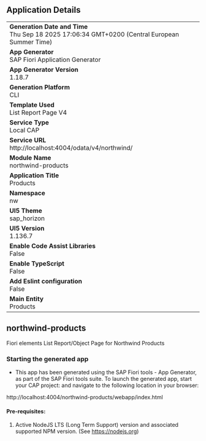 ## Application Details
|               |
| ------------- |
|**Generation Date and Time**<br>Thu Sep 18 2025 17:06:34 GMT+0200 (Central European Summer Time)|
|**App Generator**<br>SAP Fiori Application Generator|
|**App Generator Version**<br>1.18.7|
|**Generation Platform**<br>CLI|
|**Template Used**<br>List Report Page V4|
|**Service Type**<br>Local CAP|
|**Service URL**<br>http://localhost:4004/odata/v4/northwind/|
|**Module Name**<br>northwind-products|
|**Application Title**<br>Products|
|**Namespace**<br>nw|
|**UI5 Theme**<br>sap_horizon|
|**UI5 Version**<br>1.136.7|
|**Enable Code Assist Libraries**<br>False|
|**Enable TypeScript**<br>False|
|**Add Eslint configuration**<br>False|
|**Main Entity**<br>Products|

## northwind-products

Fiori elements List Report/Object Page for Northwind Products

### Starting the generated app

-   This app has been generated using the SAP Fiori tools - App Generator, as part of the SAP Fiori tools suite.  To launch the generated app, start your CAP project:  and navigate to the following location in your browser:

http://localhost:4004/northwind-products/webapp/index.html

#### Pre-requisites:

1. Active NodeJS LTS (Long Term Support) version and associated supported NPM version.  (See https://nodejs.org)


